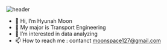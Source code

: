 ![header](https://capsule-render.vercel.app/api?type=venom&color=auto&customColorList=3,7&height=300&section=header&text=Hyunah's%20Github&fontSize=70)

- 👋 Hi, I’m Hyunah Moon
- 📝 My major is Transport Engineering
- 👀 I’m interested in data analyzing
- 📫 How to reach me : contanct moonspace127@gmail.com
<!---
Hyunah0127/Hyunah0127 is a ✨ special ✨ repository because its `README.md` (this file) appears on your GitHub profile.
You can click the Preview link to take a look at your changes.
--->

